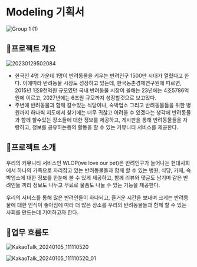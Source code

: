 # Modeling 기획서

![Group 1 (1)](https://github.com/dongh810/Beyond_SW_Camp_Study/assets/105986200/c94d797e-18a3-4310-8b6a-1d76b51978e5)

## 💫프로젝트 개요

![20230129502084](https://github.com/dongh810/Beyond_SW_Camp_Study/assets/105986200/2438d8d0-57b6-476e-a8e9-17f019788818)

- 한국인 4명 가운데 1명이 반려동물을 키우는 반려인구 1500만 시대가 열렸다고 한다. 이에따라 반려동물 시장도 성장하고 있는데, 한국농촌경제연구원에 따르면, 2015년 1조9천억원 규모였던 국내 반려동물 시장이 올해는 23년에는 4조5786억원에 이르고, 2027년에는 6조원 규모까지 성장할것으로 보고있다.
- 주변에 반려동물과 함께 갈수있는 식당이나, 숙박업소 그리고 반려동물들을 위한 병원까지 하나씩 지도에서 찾기에는 너무 귀찮고 어려울 수 있겠다는 생각에 반려동물과 함께 할수있는 장소들에 대한 정보를 제공하고, 게시판을 통해 반려동물들을 자랑하고, 정보를 공유하는등의 활동을 할 수 있는 커뮤니티 서비스를 제공한다.

## 🐶프로젝트 소개
우리의 커뮤니티 서비스인 WLOP(we love our pet)은 반려인구가 늘어나는 현대사회에서 하나의 가족으로 자리잡고 있는 반려동물들과 함께 할 수 있는 병원, 식당, 카페, 숙박업소에 대한 정보를 한눈에 볼 수 있게 제공하고, 함께 리뷰와 댓글도 남기며 같은 반려인들 끼리 정보도 나누고 무료로 물품도 나눌  수 있는 기능을 제공한다. 

우리의 서비스를 통해 많은 반려인들이 하나되고, 즐거운 시간을 보내며 크게는 반려동물에 대한 인식이 좋아짐에 따라 더 많은 장소를 우리의 반려동물들과 함께 할 수 있는 사회를 만드는데 기여하고자 한다.

## 💫업무 흐름도

![KakaoTalk_20240105_111110520](https://github.com/dongh810/Beyond_SW_Camp_Study/assets/105986200/bdd6cd9e-be87-4777-bf8f-afb933829e95)

![KakaoTalk_20240105_111110520_01](https://github.com/dongh810/Beyond_SW_Camp_Study/assets/105986200/0c24bd2d-12f2-4490-a7c3-3ea74331d9c4)


